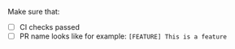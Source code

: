 Make sure that:

- [ ] CI checks passed
- [ ] PR name looks like for example: `[FEATURE] This is a feature`